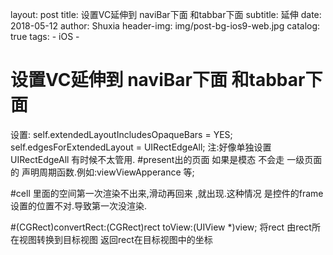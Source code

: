 layout:     post
title:      设置VC延伸到 naviBar下面 和tabbar下面 
subtitle:   延伸
date:       2018-05-12
author:     Shuxia
header-img: img/post-bg-ios9-web.jpg
catalog: true
tags:
    - iOS -

# 设置VC延伸到 naviBar下面 和tabbar下面  
设置:
    self.extendedLayoutIncludesOpaqueBars = YES;
    self.edgesForExtendedLayout = UIRectEdgeAll;
    注:好像单独设置UIRectEdgeAll 有时候不太管用.
#present出的页面  如果是模态 不会走 一级页面的 声明周期函数.例如:viewViewApperance 等;

#cell 里面的空间第一次渲染不出来,滑动再回来 ,就出现.这种情况 是控件的frame 设置的位置不对.导致第一次没渲染.


#(CGRect)convertRect:(CGRect)rect toView:(UIView *)view;
将rect 由rect所在视图转换到目标视图 返回rect在目标视图中的坐标

